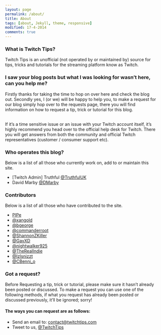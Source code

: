 ```yaml
---
layout: page
permalink: /about/
title: About
tags: [about, Jekyll, theme, responsive]
modified: 17-4-2014
comments: true
---
```


### What is Twitch Tips?
Twitch Tips is an unofficial (not operated by or maintained by) source for tips, tricks and tutorials for the streaming platform know as Twitch. 

### I saw your blog posts but what I was looking for wasn’t here, can you help me?
Firstly thanks for taking the time to hop on over here and check the blog out. Secondly yes, I (or we) will be happy to help you, to make a request for our blog simply hop over to the requests page, there you will find information on how to request a tip, trick or tutorial for this blog.

<br>If it’s a time sensitive issue or an issue with your Twitch account itself, it’s highly recommend you head over to the official help desk for Twitch. There you will get answers from both the community and official Twitch representatives (customer / consumer support etc).

### Who operates this blog?

Below is a list of all those who currently work on, add to or maintain this site.

* [Twitch Admin] Truthful [@TruthfulUK](http://twitter.com/TruthfulUK)
* David Marby [@DMarby](http://twitter.com/DMarby)

### Contributors

Below is a list of all those who have contributed to the site.

* [PIPe](http://www.twitch.tv/pipe)
* [@xangold](https://twitter.com/xangold)
* [@bgeorge](https://twitter.com/bgeorge)
* [@commanderroot](https://twitter.com/commanderroot)
* [@ShannonZKiller](https://www.twitter.com/ShannonZKiller)
* [@GavXD](http://twitter.com/GavXD)
* [@nightwalker925](https://twitter.com/nightwalker925)
* [@TheRealIndie](https://twitter.com/TheRealIndie)
* [@Izlsnizzt](http://www.twitter.com/Izlsnizzt)
* [@CBenni_o](https://www.twitter.com/CBenni_o)

### Got a request?

Before Requesting a tip, trick or tutorial, please make sure it hasn’t already been posted or discussed. To make a request you can use one of the following methods, if what you request has already been posted or discussed previously, it’ll be ignored; sorry!

#### The ways you can request are as follows:

* Send an email to: [contact@twitchtips.com](mailto:contact@twitchtips.com)
* Tweet to us, [@TwitchTips](http://twitter.com/TwitchTips)
